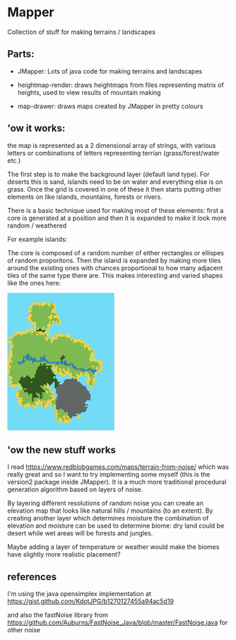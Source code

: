 # Mapper
Collection of stuff for making terrains / landscapes



## Parts:

- JMapper: Lots of java code for making terrains and landscapes

- heightmap-render: draws heightmaps from files representing matrix of heights, used to view results of mountain making

- map-drawer: draws maps created by JMapper in pretty colours

## 'ow it works:

the map is represented as a 2 dimensional array of strings, with various letters or combinations of letters representing terrian (grass/forest/water etc.)

The first step is to make the background layer (default land type). For deserts this is sand, islands need to be on water and everything else is on grass. Once the grid is covered in one of these it then starts putting other elements on like islands, mountains, forests or rivers.

There is a basic technique used for making most of these elements: first a core is generated at a position and then it is expanded to make it look more random / weathered

For example islands:

The core is composed of a random number of either rectangles or ellispes of random proporitons.
Then the island is expanded by making more tiles around the existing ones with chances proportional to how many adjacent tiles of the same type there are.
This makes interesting and varied shapes like the ones here:

![alt text](https://github.com/Jrhenderson11/Mapper/blob/master/JMapper/files/island.png "Island")


## 'ow the new stuff works

I read https://www.redblobgames.com/maps/terrain-from-noise/ which was really great and so I want to try implementing some myself (this is the version2 package inside JMapper). It is a much more traditional procedural generation algorithm based on layers of noise.

By layering different resolutions of random noise you can create an elevation map that looks like natural hills / mountains (to an extent). By creating another layer which determines moisture the combination of elevation and moisture can be used to determine biome: dry land could be desert while wet areas will be forests and jungles.

Maybe adding a layer of temperature or weather would make the biomes have slightly more realistic placement?


## references

I'm using the java opensimplex implementation at https://gist.github.com/KdotJPG/b1270127455a94ac5d19

and also the fastNoise library from https://github.com/Auburns/FastNoise_Java/blob/master/FastNoise.java for other noise
